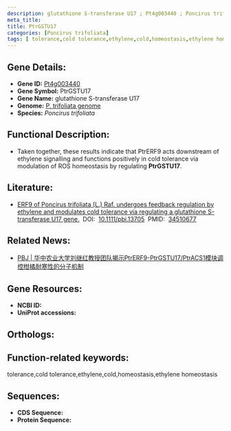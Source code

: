 ```yaml
---
description: glutathione S-transferase U17 ; Pt4g003440 ; Poncirus trifoliata
meta_title:
title: PtrGSTU17
categories: [Poncirus trifoliata]
tags: [ tolerance,cold tolerance,ethylene,cold,homeostasis,ethylene homeostasis ]
---
```


## Gene Details:
- **Gene ID:**	[Pt4g003440]()
- **Gene Symbol:** PtrGSTU17
- **Gene Name:** glutathione S-transferase U17
- **Genome:** [P. trifoliata genome]()
- **Species:** *Poncirus trifoliata*

## Functional Description:
   - Taken together, these results indicate that PtrERF9 acts downstream of ethylene signalling and functions positively in cold tolerance via modulation of ROS homeostasis by regulating **PtrGSTU17**.

## Literature:
   - [ERF9 of Poncirus trifoliata (L.) Raf. undergoes feedback regulation by ethylene and modulates cold tolerance via regulating a glutathione S-transferase U17 gene.]( https://onlinelibrary.wiley.com/doi/10.1111/pbi.13705)&nbsp;&nbsp;DOI:&nbsp;&nbsp;[10.1111/pbi.13705](https://onlinelibrary.wiley.com/doi/10.1111/pbi.13705)&nbsp;&nbsp;PMID:&nbsp;&nbsp;[34510677](https://pubmed.ncbi.nlm.nih.gov/34510677/)

## Related News:
   - [PBJ | 华中农业大学刘继红教授团队揭示PtrERF9-PtrGSTU17/PtrACS1模块调控柑橘耐寒性的分子机制](https://mp.weixin.qq.com/s?__biz=Mzg3MDEwNDEyMg==&mid=2247517213&idx=1&sn=1863e4a4126b5ff5d8cd93da0d1a9548&chksm=ce902948f9e7a05ec5ac86a559d2c4241f54b39068b2b7b129fde6ddcb4fd4f35222fedcda5f&scene=27#wechat_redirect)

## Gene Resources:
- **NCBI ID:** [](https://www.ncbi.nlm.nih.gov/gene/?term=)
- **UniProt accessions:** [](https://www.uniprot.org/uniprotkb//entry)

## Orthologs:


## Function-related keywords:
tolerance,cold tolerance,ethylene,cold,homeostasis,ethylene homeostasis

## Sequences:
- **CDS Sequence:**
- **Protein Sequence:**
